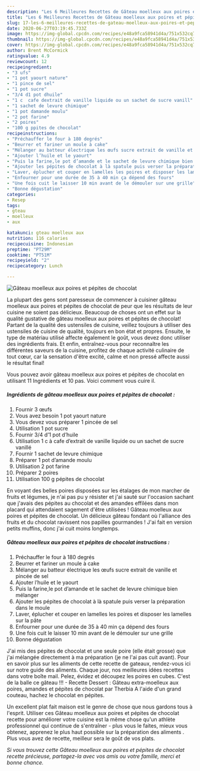 ```yaml
---
description: "Les 6 Meilleures Recettes de Gâteau moelleux aux poires et pépites de chocolat"
title: "Les 6 Meilleures Recettes de Gâteau moelleux aux poires et pépites de chocolat"
slug: 17-les-6-meilleures-recettes-de-gateau-moelleux-aux-poires-et-pepites-de-chocolat
date: 2020-06-27T03:19:45.733Z
image: https://img-global.cpcdn.com/recipes/e48a9fca58941d4a/751x532cq70/gateau-moelleux-aux-poires-et-pepites-de-chocolat-photo-principale-de-la-recette.jpg
thumbnail: https://img-global.cpcdn.com/recipes/e48a9fca58941d4a/751x532cq70/gateau-moelleux-aux-poires-et-pepites-de-chocolat-photo-principale-de-la-recette.jpg
cover: https://img-global.cpcdn.com/recipes/e48a9fca58941d4a/751x532cq70/gateau-moelleux-aux-poires-et-pepites-de-chocolat-photo-principale-de-la-recette.jpg
author: Brent McCormick
ratingvalue: 4.9
reviewcount: 12
recipeingredient:
- "3 ufs"
- "1 pot yaourt nature"
- "1 pince de sel"
- "1 pot sucre"
- "3/4 d1 pot dhuile"
- "1 c  cafe dextrait de vanille liquide ou un sachet de sucre vanill"
- "1 sachet de levure chimique"
- "1 pot damande moulu"
- "2 pot farine"
- "2 poires"
- "100 g ppites de chocolat"
recipeinstructions:
- "Préchauffer le four à 180 degrés"
- "Beurrer et fariner un moule à cake"
- "Mélanger au batteur électrique les œufs sucre extrait de vanille et pincée de sel"
- "Ajouter l’huile et le yaourt"
- "Puis la farine,le pot d’amande et le sachet de levure chimique bien mélanger"
- "Ajouter les pépites de chocolat à là spatule puis verser la préparation dans le moule"
- "Laver, éplucher et couper en lamelles les poires et disposer les lamelles sur la pâte"
- "Enfourner pour une durée de 35 à 40 min ça dépend des fours"
- "Une fois cuit le laisser 10 min avant de le démouler sur une grille"
- "Bonne dégustation"
categories:
- Resep
tags:
- gteau
- moelleux
- aux

katakunci: gteau moelleux aux 
nutrition: 116 calories
recipecuisine: Indonesian
preptime: "PT29M"
cooktime: "PT51M"
recipeyield: "2"
recipecategory: Lunch

---
```



![Gâteau moelleux aux poires et pépites de chocolat](https://img-global.cpcdn.com/recipes/e48a9fca58941d4a/751x532cq70/gateau-moelleux-aux-poires-et-pepites-de-chocolat-photo-principale-de-la-recette.jpg)

La plupart des gens sont paresseux de commencer à cuisiner gâteau moelleux aux poires et pépites de chocolat de peur que les résultats de leur cuisine ne soient pas délicieux. Beaucoup de choses ont un effet sur la qualité gustative de gâteau moelleux aux poires et pépites de chocolat! Partant de la qualité des ustensiles de cuisine, veillez toujours à utiliser des ustensiles de cuisine de qualité, toujours en bon état et propres. Ensuite, le type de matériau utilisé affecte également le goût, vous devez donc utiliser des ingrédients frais. Et enfin, entraînez-vous pour reconnaître les différentes saveurs de la cuisine, profitez de chaque activité culinaire de tout cœur, car la sensation d'être excité, calme et non pressé affecte aussi le résultat final!

<!--inarticleads1-->

Vous pouvez avoir gâteau moelleux aux poires et pépites de chocolat en utilisant 11 Ingrédients et 10 pas. Voici comment vous cuire il.

##### Ingrédients de gâteau moelleux aux poires et pépites de chocolat :

1. Fournir 3 œufs
1. Vous avez besoin 1 pot yaourt nature
1. Vous devez vous préparer 1 pincée de sel
1. Utilisation 1 pot sucre
1. Fournir 3/4 d’1 pot d’huile
1. Utilisation 1 c à cafe d’extrait de vanille liquide ou un sachet de sucre vanillé
1. Fournir 1 sachet de levure chimique
1. Préparer 1 pot d’amande moulu
1. Utilisation 2 pot farine
1. Préparer 2 poires
1. Utilisation 100 g pépites de chocolat


En voyant des belles poires disposées sur les étalages de mon marcher de fruits et légumes, je n&#39;ai pas pu y résister et j&#39;ai sauté sur l&#39;occasion sachant que j&#39;avais des pépites au chocolat et des amandes effilées dans mon placard qui attendaient sagement d&#39;être utilisées ! Gâteau moelleux aux poires et pépites de chocolat. Un délicieux gâteau fondant où l&#39;alliance des fruits et du chocolat ravissent nos papilles gourmandes ! J&#39;ai fait en version petits muffins, donc j&#39;ai cuit moins longtemps. 

<!--inarticleads2-->

##### Gâteau moelleux aux poires et pépites de chocolat instructions :

1. Préchauffer le four à 180 degrés
1. Beurrer et fariner un moule à cake
1. Mélanger au batteur électrique les œufs sucre extrait de vanille et pincée de sel
1. Ajouter l’huile et le yaourt
1. Puis la farine,le pot d’amande et le sachet de levure chimique bien mélanger
1. Ajouter les pépites de chocolat à là spatule puis verser la préparation dans le moule
1. Laver, éplucher et couper en lamelles les poires et disposer les lamelles sur la pâte
1. Enfourner pour une durée de 35 à 40 min ça dépend des fours
1. Une fois cuit le laisser 10 min avant de le démouler sur une grille
1. Bonne dégustation


J&#39;ai mis des pépites de chocolat et une seule poire (elle était grosse) que j&#39;ai mélangée directement à ma préparation (je ne l&#39;ai pas cuit avant). Pour en savoir plus sur les aliments de cette recette de gateaux, rendez-vous ici sur notre guide des aliments. Chaque jour, nos meilleures idées recettes dans votre boîte mail. Pelez, évidez et découpez les poires en cubes. C&#39;est de la balle ce gâteau !!! - Recette Dessert : Gâteau extra-moelleux aux poires, amandes et pépites de chocolat par Therbia A l&#39;aide d&#39;un grand couteau, hachez le chocolat en pépites. 

<!--inarticleads1-->

<p>
Un excellent plat fait maison est le genre de chose que nous gardons tous à l'esprit. Utiliser ces Gâteau moelleux aux poires et pépites de chocolat recette pour améliorer votre cuisine est la même chose qu'un athlète professionnel qui continue de s'entraîner - plus vous le faites, mieux vous obtenez, apprenez le plus haut possible sur la préparation des aliments . Plus vous avez de recette, meilleur sera le goût de vos plats.
</p>

<p>
<i>Si vous trouvez cette Gâteau moelleux aux poires et pépites de chocolat recette précieuse, partagez-la avec vos amis ou votre famille, merci et bonne chance.</i>
</p>
